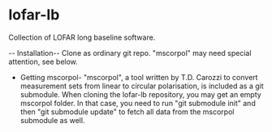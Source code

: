 lofar-lb
========

Collection of LOFAR long baseline software.

-- Installation--
Clone as ordinary git repo. "mscorpol" may need special attention, see below. 

- Getting mscorpol-
"mscorpol", a tool written by T.D. Carozzi to convert measurement sets from
linear to circular polarisation, is included as a git submodule.  When cloning
the lofar-lb repository, you may get an empty mscorpol folder. In that case,
you need to run "git submodule init" and then "git submodule update" to fetch
all data from the mscorpol submodule as well.
